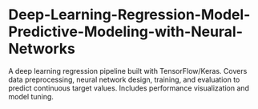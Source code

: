 # Deep-Learning-Regression-Model-Predictive-Modeling-with-Neural-Networks
A deep learning regression pipeline built with TensorFlow/Keras. Covers data preprocessing, neural network design, training, and evaluation to predict continuous target values. Includes performance visualization and model tuning.
